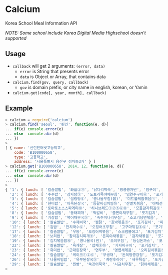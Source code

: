 Calcium
=======

Korea School Meal Information API

*NOTE: Some school include Korea Digital Media Highschool doesn't supported*

Usage
-----

* `callback` will get 2 arguments: `(error, data)`
  * `error` is String that presents error
  * `data` is Object or Array, that contains data
* `calcium.find(gov, query, callback)`
  * `gov` is domain prefix, or city name in english, korean, or Yamin
* `calcium.get(code[, year, month], callback)`

Example
-------

```js
> calcium = require('calcium')
> calcium.find('seoul', '린인', function(e, d){
... if(e) console.error(e)
... else  console.dir(d)
... })
>
[ { name: '선린인터넷고등학교',
    code: 'B100000658',
    type: '고등학교',
    address: '서울특별시 용산구 청파동3가' } ]
> calcium.get('B100000658', 2014, 12, function(e, d){
... if(e) console.error(e)
... else  console.dir(d)
... })
>
{ '1': { lunch: [ '칼슘쌀밥', '와플②⑪', '닭다리백숙', '땅콩콩자반', '햄구이', '포기김치' ] },
  '2': { lunch: [ '수수밥', '감자탕⑤', '도토리묵야채무침', '임연수구이⑥', '포기김치', '구이김' ] },
  '3': { lunch: [ '칼슘쌀밥', '설렁탕⑥', '콩나물무침(붉)', '미트볼케찹볶음①', '포기김치', '귤' ] },
  '4': { lunch: [ '현미밥', '아욱된장국', '등갈비김치찜⑩', '잔멸치볶음', '야채전', '깍두기' ] },
  '5': { lunch: [ '토마토소스스파게티⑩', '허니브레드①②⑤⑥⑬', '모듬감자튀김⑤', '오이피클⑬', '과일주스', '야채샐러드' ] },
  '8': { lunch: [ '칼슘쌀밥', '동태찌개', '떡갈비', '쫄면야채무침', '포기김치', '머스터드소스', '모듬견과류④' ] },
  '9': { lunch: [ '기장밥', '북어채무국⑤', '숙주미나리무침', '소고기당면볶음', '두부양념구이', '포기김치' ] },
  '10': { lunch: [ '칼슘쌀밥', '수제비국', '찜닭', '호박볶음⑨', '포기김치', '파인애플꼬치' ] },
  '12': { lunch: [ '김밥', '잔치국수⑥', '오징어초무침', '고구마튀김⑤⑥', '포기김치', '오렌지' ] },
  '17': { lunch: [ '칼슘쌀밥', '우동', '오징어떡볶음', '스크램블에그', '포기김치', '사과(부사)' ] },
  '18': { lunch: [ '보리밥', '참치김치찌개⑨', '돈육야채볶음', '감자채볶음', '포기김치', '쌈장', '상추쌈' ] },
  '19': { lunch: [ '김치볶음밥⑩', '콩나물국(흰)', '오이무침', '등심돈까스', '포기김치', '브라운소스', '바나나우유②' ] },
  '22': { lunch: [ '칼슘쌀밥', '육개장', '잡채⑧⑩', '가자미구이', '포기김치', '인절미⑤⑬' ] },
  '23': { lunch: [ '흑미밥', '근대된장국', '연두부', '명엽채볶음', '오리김치볶음⑨', '깍두기', '양념장(간장)' ] },
  '24': { lunch: [ '칼슘쌀밥', '케이크①②⑥', '무생채', '돈육땅콩강정', '포기김치', '카레소스⑩' ] },
  '26': { lunch: [ '나물비빔밥', '유부된장국⑤', '계란후라이', '새우튀김', '포기김치', '양념장(고추장)', '요구르트(사과맛)' ] },
  '29': { lunch: [ '칼슘쌀밥', '찐빵', '쑥갓어묵국', '시금치무침', '닭야채볶음', '포기김치' ] } }
>
```